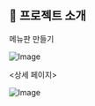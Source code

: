 ## 📝 프로젝트 소개
메뉴판 만들기

![Image](https://github.com/user-attachments/assets/c63b921f-63cf-42d4-99b9-6864f7af3c8e)

<상세 페이지>

![Image](https://github.com/user-attachments/assets/7c634bdc-4e28-45a7-bde0-efb5ab6e98c9)
